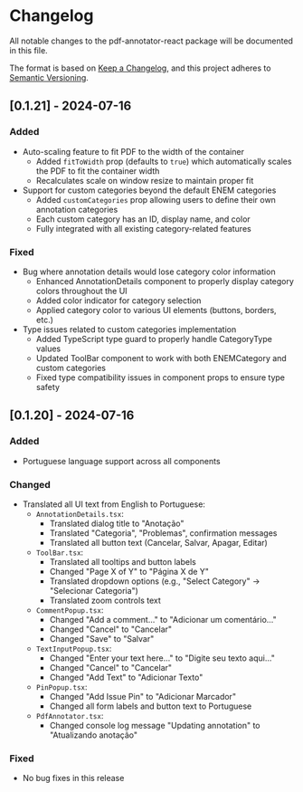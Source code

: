 # Changelog

All notable changes to the pdf-annotator-react package will be documented in this file.

The format is based on [Keep a Changelog](https://keepachangelog.com/en/1.0.0/),
and this project adheres to [Semantic Versioning](https://semver.org/spec/v2.0.0.html).

## [0.1.21] - 2024-07-16

### Added
- Auto-scaling feature to fit PDF to the width of the container
  - Added `fitToWidth` prop (defaults to `true`) which automatically scales the PDF to fit the container width
  - Recalculates scale on window resize to maintain proper fit
- Support for custom categories beyond the default ENEM categories
  - Added `customCategories` prop allowing users to define their own annotation categories
  - Each custom category has an ID, display name, and color
  - Fully integrated with all existing category-related features

### Fixed
- Bug where annotation details would lose category color information
  - Enhanced AnnotationDetails component to properly display category colors throughout the UI
  - Added color indicator for category selection
  - Applied category color to various UI elements (buttons, borders, etc.)
- Type issues related to custom categories implementation
  - Added TypeScript type guard to properly handle CategoryType values
  - Updated ToolBar component to work with both ENEMCategory and custom categories
  - Fixed type compatibility issues in component props to ensure type safety

## [0.1.20] - 2024-07-16

### Added
- Portuguese language support across all components

### Changed
- Translated all UI text from English to Portuguese:
  - `AnnotationDetails.tsx`: 
    - Translated dialog title to "Anotação"
    - Translated "Categoria", "Problemas", confirmation messages
    - Translated all button text (Cancelar, Salvar, Apagar, Editar)
  - `ToolBar.tsx`: 
    - Translated all tooltips and button labels
    - Changed "Page X of Y" to "Página X de Y"
    - Translated dropdown options (e.g., "Select Category" → "Selecionar Categoria")
    - Translated zoom controls text
  - `CommentPopup.tsx`:
    - Changed "Add a comment..." to "Adicionar um comentário..."
    - Changed "Cancel" to "Cancelar"
    - Changed "Save" to "Salvar"
  - `TextInputPopup.tsx`:
    - Changed "Enter your text here..." to "Digite seu texto aqui..."
    - Changed "Cancel" to "Cancelar"
    - Changed "Add Text" to "Adicionar Texto"
  - `PinPopup.tsx`:
    - Changed "Add Issue Pin" to "Adicionar Marcador"
    - Changed all form labels and button text to Portuguese
  - `PdfAnnotator.tsx`:
    - Changed console log message "Updating annotation" to "Atualizando anotação"

### Fixed
- No bug fixes in this release
